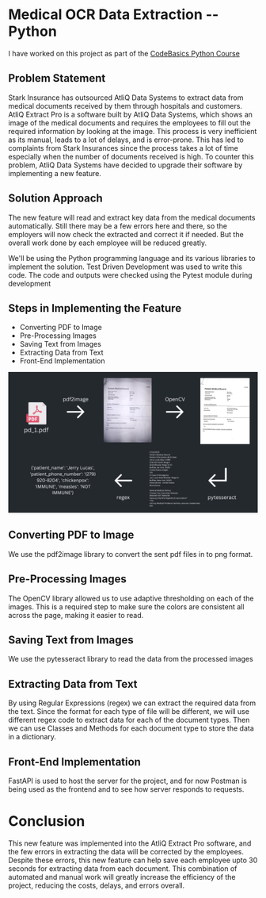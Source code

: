 # Medical OCR Data Extraction -- Python

I have worked on this project as part of the [CodeBasics Python Course](https://codebasics.io/courses/python-for-beginner-and-intermediate-learners)

## Problem Statement

Stark Insurance has outsourced AtliQ Data Systems to extract data from medical documents received by them through hospitals and customers. AtliQ Extract Pro is a software built by AtliQ Data Systems, which shows an image of the medical documents and requires the employees to fill out the required information by looking at the image. This process is very inefficient as its manual, leads to a lot of delays, and is error-prone. This has led to complaints from Stark Insurances since the process takes a lot of time especially when the number of documents received is high. To counter this problem, AtliQ Data Systems have decided to upgrade their software by implementing a new feature.

## Solution Approach

The new feature will read and extract key data from the medical documents automatically. Still there may be a few errors here and there, so the employers will now check the extracted and correct it if needed. But the overall work done by each employee will be reduced greatly.

We'll be using the Python programming language and its various libraries to implement the solution. Test Driven Development was used to write this code. The code and outputs were checked using the Pytest module during development


## Steps in Implementing the Feature
- Converting PDF to Image
- Pre-Processing Images
- Saving Text from Images
- Extracting Data from Text
- Front-End Implementation


<img src = "https://github.com/tahasarfraz783/Medical-OCR-Data-Extraction--Python/blob/main/extras/solution_process.png" class = "center">


## Converting PDF to Image  
We use the pdf2image library to convert the sent pdf files in to png format.

## Pre-Processing Images  
The OpenCV library allowed us to use adaptive thresholding on each of the images. This is a required step to make sure the colors are consistent all across the page, making it easier to read.

## Saving Text from Images
We use the pytesseract library to read the data from the processed images

## Extracting Data from Text
By using Regular Expressions (regex) we can extract the required data from the text. Since the format for each type of file will be different, we will use different regex code to extract data for each of the document types. Then we can use Classes and Methods for each document type to store the data in a dictionary.

## Front-End Implementation
FastAPI is used to host the server for the project, and for now Postman is being used as the frontend and to see how server responds to requests.


# Conclusion
This new feature was implemented into the AtliQ Extract Pro software, and the few errors in extracting the data will be corrected by the employees. Despite these errors, this new feature can help save each employee upto 30 seconds for extracting data from each document. This combination of automated and manual work will greatly increase the efficiency of the project, reducing the costs, delays, and errors overall.
